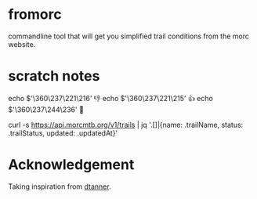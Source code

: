 
# fromorc

commandline tool that will get you simplified trail conditions from the morc
website.


# scratch notes

echo $'\360\237\221\216'
👎
echo $'\360\237\221\215'
👍
echo $'\360\237\244\236'
🤞


curl -s https://api.morcmtb.org/v1/trails | jq '.[]|{name: .trailName, status: .trailStatus, updated: .updatedAt}'


# Acknowledgement

Taking inspiration from [dtanner](https://gist.github.com/dtanner/54b10ef8932b026afec0398495b5b2b5).


